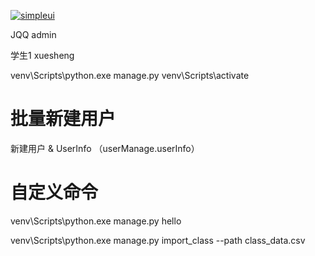 [![simpleui](https://img.shields.io/badge/developing%20with-Simpleui-2077ff.svg)](https://github.com/newpanjing/simpleui)

JQQ
admin

学生1
xuesheng

venv\Scripts\python.exe manage.py
venv\Scripts\activate
# 批量新建用户
新建用户 & UserInfo （userManage.userInfo）


# 自定义命令
venv\Scripts\python.exe manage.py hello

venv\Scripts\python.exe manage.py import_class --path class_data.csv